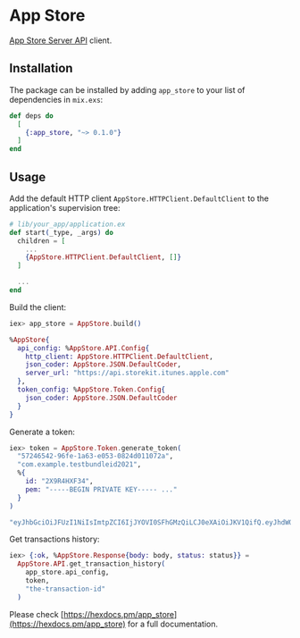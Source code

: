 # App Store

[App Store Server API](https://developer.apple.com/documentation/appstoreserverapi) client.

## Installation

The package can be installed
by adding `app_store` to your list of dependencies in `mix.exs`:

```elixir
def deps do
  [
    {:app_store, "~> 0.1.0"}
  ]
end
```

## Usage

Add the default HTTP client `AppStore.HTTPClient.DefaultClient` to the application's supervision tree:

```elixir
# lib/your_app/application.ex
def start(_type, _args) do
  children = [
    ...
    {AppStore.HTTPClient.DefaultClient, []}
  ]

  ...
end
```

Build the client:

```elixir
iex> app_store = AppStore.build()

%AppStore{
  api_config: %AppStore.API.Config{
    http_client: AppStore.HTTPClient.DefaultClient,
    json_coder: AppStore.JSON.DefaultCoder,
    server_url: "https://api.storekit.itunes.apple.com"
  },
  token_config: %AppStore.Token.Config{
    json_coder: AppStore.JSON.DefaultCoder
  }
}
```

Generate a token:

```elixir
iex> token = AppStore.Token.generate_token(
  "57246542-96fe-1a63-e053-0824d011072a",
  "com.example.testbundleid2021",
  %{
    id: "2X9R4HXF34",
    pem: "-----BEGIN PRIVATE KEY----- ..."
  }
)

"eyJhbGciOiJFUzI1NiIsImtpZCI6IjJYOVI0SFhGMzQiLCJ0eXAiOiJKV1QifQ.eyJhdWQiOiJhcHBzdG9yZWNvbm5lY3QtdjEiLCJiaWQiOiJjb20uZXhhbXBsZS50ZXN0YnVuZGxlaWQyMDIxIiwiZXhwIjoxNjI5NTA2MjQwLCJpYXQiOjE2Mjk1MDI3MDAsImlzcyI6IjU3MjQ2NTQyLTk2ZmUtMWE2My1lMDUzLTA4MjRkMDExMDcyYSIsIm5vbmNlIjoiMnFlaWc0a2wxOTQ0aHFhbmVzMDAwMGMxIn0.gYa_A7J6a6UAyBTAohf4gj28jT0k-OX1CW8cwsVGb4EewEm3owdsv6iWvzt7SutCndCBg5hPfNFWuZ0Au20HxA"
```

Get transactions history:

```elixir
iex> {:ok, %AppStore.Response{body: body, status: status}} =
  AppStore.API.get_transaction_history(
    app_store.api_config,
    token,
    "the-transaction-id"
  )
```

Please check [https://hexdocs.pm/app_store](https://hexdocs.pm/app_store) for a full documentation.
